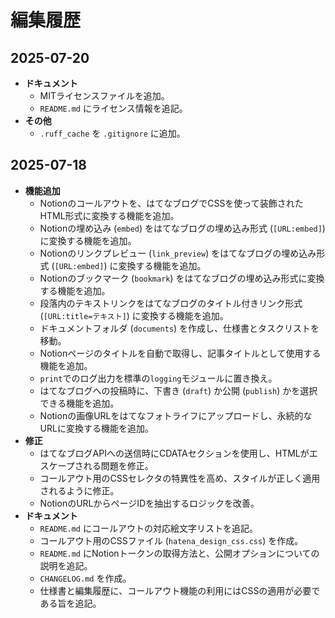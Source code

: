 # 編集履歴

## 2025-07-20

- **ドキュメント**
    - MITライセンスファイルを追加。
    - `README.md` にライセンス情報を追記。
- **その他**
    - `.ruff_cache` を `.gitignore` に追加。

## 2025-07-18

- **機能追加**
    - Notionのコールアウトを、はてなブログでCSSを使って装飾されたHTML形式に変換する機能を追加。
    - Notionの埋め込み (`embed`) をはてなブログの埋め込み形式 (`[URL:embed]`) に変換する機能を追加。
    - Notionのリンクプレビュー (`link_preview`) をはてなブログの埋め込み形式 (`[URL:embed]`) に変換する機能を追加。
    - Notionのブックマーク (`bookmark`) をはてなブログの埋め込み形式に変換する機能を追加。
    - 段落内のテキストリンクをはてなブログのタイトル付きリンク形式 (`[URL:title=テキスト]`) に変換する機能を追加。
    - ドキュメントフォルダ (`documents`) を作成し、仕様書とタスクリストを移動。
    - Notionページのタイトルを自動で取得し、記事タイトルとして使用する機能を追加。
    - `print`でのログ出力を標準の`logging`モジュールに置き換え。
    - はてなブログへの投稿時に、下書き (`draft`) か公開 (`publish`) かを選択できる機能を追加。
    - Notionの画像URLをはてなフォトライフにアップロードし、永続的なURLに変換する機能を追加。
- **修正**
    - はてなブログAPIへの送信時にCDATAセクションを使用し、HTMLがエスケープされる問題を修正。
    - コールアウト用のCSSセレクタの特異性を高め、スタイルが正しく適用されるように修正。
    - NotionのURLからページIDを抽出するロジックを改善。
- **ドキュメント**
    - `README.md` にコールアウトの対応絵文字リストを追記。
    - コールアウト用のCSSファイル (`hatena_design_css.css`) を作成。
    - `README.md` にNotionトークンの取得方法と、公開オプションについての説明を追記。
    - `CHANGELOG.md` を作成。
    - 仕様書と編集履歴に、コールアウト機能の利用にはCSSの適用が必要である旨を追記。